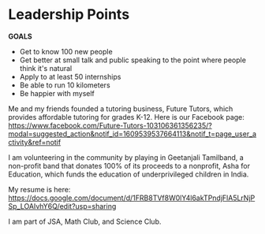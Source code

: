 # Leadership Points

**GOALS**

- Get to know 100 new people
- Get better at small talk and public speaking to the point where people think it's natural
- Apply to at least 50 internships
- Be able to run 10 kilometers
- Be happier with myself

Me and my friends founded a tutoring business, Future Tutors, which provides affordable tutoring for grades K-12. Here is our Facebook page: https://www.facebook.com/Future-Tutors-103106361356235/?modal=suggested_action&notif_id=1609539537664113&notif_t=page_user_activity&ref=notif

I am volunteering in the community by playing in Geetanjali Tamilband, a non-profit band that donates 100% of its proceeds to a nonprofit, Asha for Education, which funds the education of underprivileged children in India. 

My resume is here: https://docs.google.com/document/d/1FRB8TVf8W0lY4l6akTPndjFlA5LrNjPSp_LOAIvhY6Q/edit?usp=sharing

I am part of JSA, Math Club, and Science Club. 

